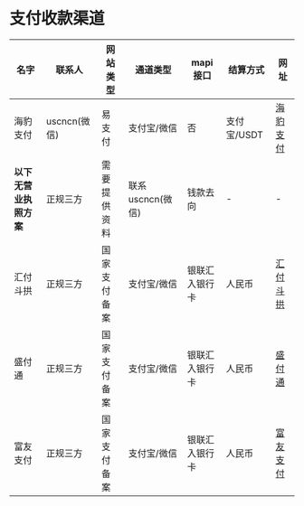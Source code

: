 # 支付收款渠道

| 名字                   | 联系人       | 网站类型     | 通道类型         | mapi接口       | 结算方式    | 网址                                  |
| ---------------------- | ------------ | ------------ | ---------------- | -------------- | ----------- | ------------------------------------- |
| 海豹支付               | uscncn(微信) | 易支付       | 支付宝/微信      | 否             | 支付宝/USDT | [海豹支付](https://payseals.com/)     |
| **以下无营业执照方案** | 正规三方     | 需要提供资料 | 联系uscncn(微信) | 钱款去向       | -           | -                                     |
| 汇付斗拱               | 正规三方     | 国家支付备案 | 支付宝/微信      | 银联汇入银行卡 | 人民币      | [汇付斗拱](https://paas.huifu.com/)   |
| 盛付通                 | 正规三方     | 国家支付备案 | 支付宝/微信      | 银联汇入银行卡 | 人民币      | [盛付通](https://shengpay.com/)       |
| 富友支付               | 正规三方     | 国家支付备案 | 支付宝/微信      | 银联汇入银行卡 | 人民币      | [富友支付](https://www.fuioupay.com/) |

